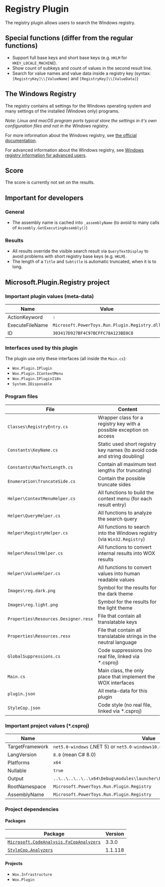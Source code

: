# Registry Plugin

The registry plugin allows users to search the Windows registry.

## Special functions (differ from the regular functions)

* Support full base keys and short base keys (e.g. `HKLM` for `HKEY_LOCALE_MACHINE`).
* Show count of subkeys and count of values in the second result line.
* Search for value names and value data inside a registry key (syntax: `[RegistryKey]\\[ValueName]` and `[RegistryKey]\\[ValueData]`)

## The Windows Registry

The registry contains all settings for the Windows operating system and many settings of the installed (Windows only) programs.

*Note: Linux and macOS program ports typical store the settings in it's own configuration files and not in the Windows registry.*

For more information about the Windows registry, see [the official documentation](https://docs.microsoft.com/en-us/windows/win32/sysinfo/registry).

For advanced information about the Windows registry, see [Windows registry information for advanced users](https://docs.microsoft.com/en-us/troubleshoot/windows-server/performance/windows-registry-advanced-users).

## Score

The score is currently not set on the results.

## Important for developers

### General

* The assembly name is cached into `_assemblyName` (to avoid to many calls of `Assembly.GetExecutingAssembly()`)

### Results

* All results override the visible search result via `QueryTextDisplay` to avoid problems with short registry base keys (e.g. `HKLM`).
* The length of a `Title` and `Subtitle` is automatic truncated, when it is to long.

## Microsoft.Plugin.Registry project

### Important plugin values (meta-data)

| Name            | Value                                         |
| --------------- | --------------------------------------------- |
| ActionKeyword   | `:`                                           |
| ExecuteFileName | `Microsoft.PowerToys.Run.Plugin.Registry.dll` |
| ID              | `303417D927BF4C97BCFFC78A123BE0C8`            |

### Interfaces used by this plugin

The plugin use only these interfaces (all inside the `Main.cs`):

* `Wox.Plugin.IPlugin`
* `Wox.Plugin.IContextMenu`
* `Wox.Plugin.IPluginI18n`
* `System.IDisposable`

### Program files

| File                                 | Content                                                                  |
| ------------------------------------ | ------------------------------------------------------------------------ |
| `Classes\RegistryEntry.cs`           | Wrapper class for a registry key with a possible exception on access     |
| `Constants\KeyName.cs`               | Static used short registry key names (to avoid code and string doubling) |
| `Constants\MaxTextLength.cs`         | Contain all maximum text lengths (for truncating)                        |
| `Enumeration\TruncateSide.cs`        | Contain the possible truncate sides                                      |
| `Helper\ContextMenuHelper.cs`        | All functions to build the context menu (for each result entry)          |
| `Helper\QueryHelper.cs`              | All functions to analyze the search query                                |
| `Helper\RegistryHelper.cs`           | All functions to search into the Windows registry (via `Win32.Registry`) |
| `Helper\ResultHelper.cs`             | All functions to convert internal results into WOX results               |
| `Helper\ValueHelper.cs`              | All functions to convert values into human readable values               |
| `Images\reg.dark.png`                | Symbol for the results for the dark theme                                |
| `Images\reg.light.png`               | Symbol for the results for the light theme                               |
| `Properties\Resources.Designer.resx` | File that contain all translatable keys                                  |
| `Properties\Resources.resx`          | File that contain all translatable strings in the neutral language       |
| `GlobalSuppressions.cs`              | Code suppressions (no real file, linked via *.csproj)                    |
| `Main.cs`                            | Main class, the only place that implement the WOX interfaces             |
| `plugin.json`                        | All meta-data for this plugin                                            |
| `StyleCop.json`                      | Code style (no real file, linked via *.csproj)                           |

### Important project values (*.csproj)

| Name            | Value                                                                          |
| --------------- | ------------------------------------------------------------------------------ |
| TargetFramework | `net5.0-windows` (.NET 5) or `net5.0-windows10.0.18362.0` (OS version specific)|
| LangVersion     | `8.0` (mean C# 8.0)                                                            |
| Platforms       | `x64`                                                                          |
| Nullable        | `true`                                                                         |
| Output          | `..\..\..\..\..\x64\Debug\modules\launcher\Plugins\Microsoft.Plugin.Registry\` |
| RootNamespace   | `Microsoft.PowerToys.Run.Plugin.Registry`                                      |
| AssemblyName    | `Microsoft.PowerToys.Run.Plugin.Registry`                                      |

### Project dependencies

#### Packages

| Package                                                                               | Version |
| ------------------------------------------------------------------------------------- | ------- |
| [`Microsoft.CodeAnalysis.FxCopAnalyzers`](https://github.com/dotnet/roslyn-analyzers) | 3.3.0   |
| [`StyleCop.Analyzers`](https://github.com/DotNetAnalyzers/StyleCopAnalyzers)          | 1.1.118 |

#### Projects

* `Wox.Infrastructure`
* `Wox.Plugin`
